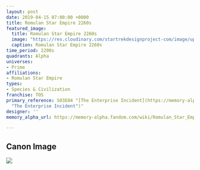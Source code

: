 ```yaml
---
layout: post
date: 2019-04-15 07:00:00 +0000
title: Romulan Star Empire 2260s
featured_image:
  title: Romulan Star Empire 2260s
  image: "https://res.cloudinary.com/startrekdesignproject-com/image/upload/v1555381763/Romulan2260s.png"
  caption: Romulan Star Empire 2260s
time_period: 2200s
quadrants: Alpha
universes:
- Prime
affiliations:
- Romulan Star Empire
types:
- Species & Civilization
franchise: TOS
primary_reference: S03E04 "[The Enterprise Incident](https://memory-alpha.fandom.com/wiki/The_Enterprise_Incident
  "The Enterprise Incident")"
designer: ''
memory_alpha_url: https://memory-alpha.fandom.com/wiki/Romulan_Star_Empire

---
```

## Canon Image

![](https://res.cloudinary.com/startrekdesignproject-com/image/upload/v1555381764/Romulan2260s1.png)